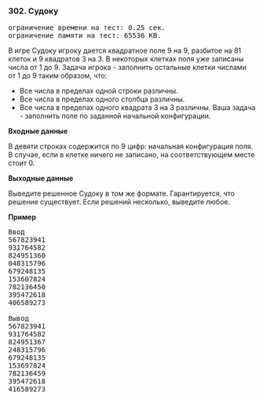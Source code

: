 ### 302. Судоку

<pre>ограничение времени на тест: 0.25 сек.
ограничение памяти на тест: 65536 KB.</pre>

В игре Судоку игроку дается квадратное поле 9 на 9, разбитое на 81 клеток и 9 квадратов 3 на 3. В некоторых клетках поля уже записаны числа от 1 до 9. Задача игрока - заполнить остальные клетки числами от 1 до 9 таким образом, что: 
- Все числа в пределах одной строки различны. 
- Все числа в пределах одного столбца различны. 
- Все числа в пределах одного квадрата 3 на 3 различны. 
Ваша задача - заполнить поле по заданной начальной конфигурации.

**Входные данные**

В девяти строках содержится по 9 цифр: начальная конфигурация поля. В случае, если в клетке ничего не записано, на соответствующем месте стоит 0.

**Выходные данные**

Выведите решенное Судоку в том же формате. Гарантируется, что решение существует. Если решений несколько, выведите любое.

**Пример**

<pre>
Ввод
567823941 
931764582 
824951360 
048315796 
679248135 
153607824 
782136450 
395472618 
406589273

Вывод
567823941 
931764582 
824951367 
248315796 
679248135 
153697824 
782136459 
395472618 
416589273
</pre>
